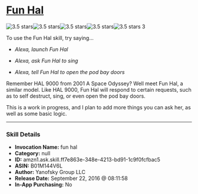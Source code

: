 # [Fun Hal](http://alexa.amazon.com/#skills/amzn1.ask.skill.ff7e863e-348e-4213-bd91-1c9f0fcfbac5)
![3.5 stars](../../images/ic_star_black_18dp_1x.png)![3.5 stars](../../images/ic_star_black_18dp_1x.png)![3.5 stars](../../images/ic_star_black_18dp_1x.png)![3.5 stars](../../images/ic_star_half_black_18dp_1x.png)![3.5 stars](../../images/ic_star_border_black_18dp_1x.png) 3

To use the Fun Hal skill, try saying...

* *Alexa, launch Fun Hal*

* *Alexa, ask Fun Hal to sing*

* *Alexa, tell Fun Hal to open the pod bay doors*

Remember HAL 9000 from 2001 A Space Odyssey? Well meet Fun Hal, a similar model. Like HAL 9000, Fun Hal will respond to certain requests, such as to self destruct, sing, or even open the pod bay doors.

This is a work in progress, and I plan to add more things you can ask her, as well as some basic logic.

***

### Skill Details

* **Invocation Name:** fun hal
* **Category:** null
* **ID:** amzn1.ask.skill.ff7e863e-348e-4213-bd91-1c9f0fcfbac5
* **ASIN:** B01M144V6L
* **Author:** Yanofsky Group LLC
* **Release Date:** September 22, 2016 @ 08:11:58
* **In-App Purchasing:** No
